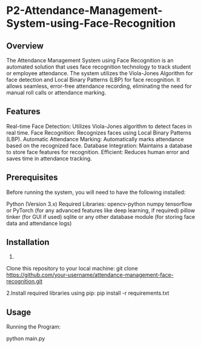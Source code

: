 # P2-Attendance-Management-System-using-Face-Recognition

## Overview

The Attendance Management System using Face Recognition is an automated solution that uses face recognition technology to track student or employee attendance. The system utilizes the Viola-Jones Algorithm for face detection and Local Binary Patterns (LBP) for face recognition. It allows seamless, error-free attendance recording, eliminating the need for manual roll calls or attendance marking.

## Features

Real-time Face Detection: Utilizes Viola-Jones algorithm to detect faces in real time.
Face Recognition: Recognizes faces using Local Binary Patterns (LBP).
Automatic Attendance Marking: Automatically marks attendance based on the recognized face.
Database Integration: Maintains a database to store face features for recognition.
Efficient: Reduces human error and saves time in attendance tracking.

## Prerequisites

Before running the system, you will need to have the following installed:

Python (Version 3.x)
Required Libraries:
opencv-python
numpy
tensorflow or PyTorch (for any advanced features like deep learning, if required)
pillow
tinker (for GUI if used)
sqlite or any other database module (for storing face data and attendance logs)

## Installation
1.
Clone this repository to your local machine:
git clone https://github.com/your-username/attendance-management-face-recognition.git

2.Install required libraries using pip:
pip install -r requirements.txt

## Usage
Running the Program:

python main.py

